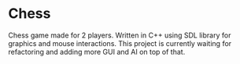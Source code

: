 # Chess
Chess game made for 2 players. Written in C++ using SDL library for graphics and mouse interactions. 
This project is currently waiting for refactoring and adding more GUI and AI on top of that.

